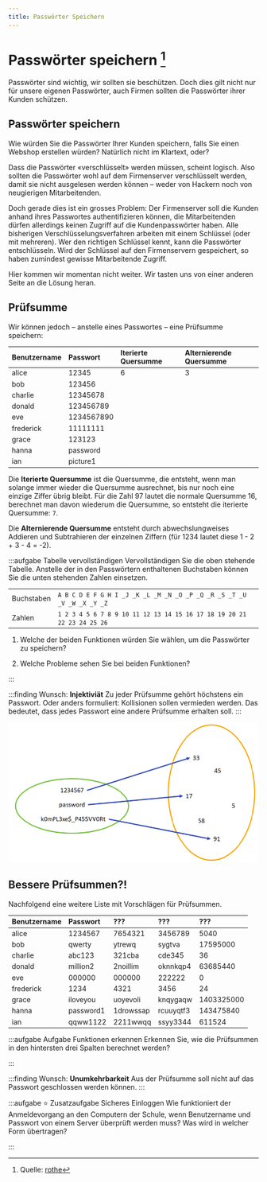 ```yaml
---
title: Passwörter Speichern
---
```



# Passwörter speichern [^1]
Passwörter sind wichtig, wir sollten sie beschützen. Doch dies gilt nicht nur für unsere eigenen Passwörter, auch Firmen sollten die Passwörter ihrer Kunden schützen.

## Passwörter speichern
Wie würden Sie die Passwörter Ihrer Kunden speichern, falls Sie einen Webshop erstellen würden? Natürlich nicht im Klartext, oder?

Dass die Passwörter «verschlüsselt» werden müssen, scheint logisch. Also sollten die Passwörter wohl auf dem Firmenserver verschlüsselt werden, damit sie nicht ausgelesen werden können – weder von Hackern noch von neugierigen Mitarbeitenden.

Doch gerade dies ist ein grosses Problem: Der Firmenserver soll die Kunden anhand ihres Passwortes authentifizieren können, die Mitarbeitenden dürfen allerdings keinen Zugriff auf die Kundenpasswörter haben. Alle bisherigen Verschlüsselungsverfahren arbeiten mit einem Schlüssel (oder mit mehreren). Wer den richtigen Schlüssel kennt, kann die Passwörter entschlüsseln. Wird der Schlüssel auf den Firmenservern gespeichert, so haben zumindest gewisse Mitarbeitende Zugriff.

Hier kommen wir momentan nicht weiter. Wir tasten uns von einer anderen Seite an die Lösung heran.

## Prüfsumme
Wir können jedoch – anstelle eines Passwortes – eine Prüfsumme speichern:

<div className="slim-table">

| Benutzername | Passwort   | Iterierte Quersumme                                                                 | Alternierende Quersumme                                                              |
| :----------- | :--------- | :---------------------------------------------------------------------------------- | :----------------------------------------------------------------------------------- |
| alice        | 12345      | 6                                                                                   | 3                                                                                    |
| bob          | 123456     | <Answer type="string" webKey="e4c0e4ee-b780-4b66-b3eb-fee7643ef81c" solution="3" /> | <Answer type="string" webKey="51536ba1-e597-4ad6-889e-da2f6b30e2bd" solution="-3" /> |
| charlie      | 12345678   | <Answer type="string" webKey="4f07fa06-d3ff-49db-82ce-cd8632c67d84" solution="9" /> | <Answer type="string" webKey="d2ebd64c-8b98-4663-9eae-3fcd0f8552e6" solution="-4" /> |
| donald       | 123456789  | <Answer type="string" webKey="f0c5928e-9a39-48c8-bcb7-1b2880ba175e" solution="9" /> | <Answer type="string" webKey="ab408c87-9091-48f6-9e62-d401dd528399" solution="5" />  |
| eve          | 1234567890 | <Answer type="string" webKey="521b7f5f-407b-4014-ada2-55d6376de9e1" solution="9" /> | <Answer type="string" webKey="0c9e1541-20ec-4ac0-b525-e5c1197c6700" solution="5" />  |
| frederick    | 11111111   | <Answer type="string" webKey="20936c4d-0147-4755-992a-6f6a217d7044" solution="8" /> | <Answer type="string" webKey="f62d0c99-c687-4122-a26e-4962c3ff70b3" solution="0" />  |
| grace        | 123123     | <Answer type="string" webKey="e662e73f-3299-474a-86ca-3dc3a415549d" solution="3" /> | <Answer type="string" webKey="ba26c8da-572c-4736-996c-597bd13e44c7" solution="0" />  |
| hanna        | password   | <Answer type="string" webKey="af45e7bc-1898-4790-a2e6-71bf311c2b95" solution="7" /> | <Answer type="string" webKey="6f718695-6297-49a6-9b38-f8bd5faae01c" solution="37" /> |
| ian          | picture1   | <Answer type="string" webKey="a61c5db0-31e2-4c16-86d7-b8b518497ac8" solution="3" /> | <Answer type="string" webKey="3d1d3b0b-e008-403a-b2b3-b344a1b6582f" solution="-3" /> |

</div>

Die **Iterierte Quersumme** ist die Quersumme, die entsteht, wenn man solange immer wieder die Quersumme ausrechnet, bis nur noch eine einzige Ziffer übrig bleibt. Für die Zahl 97 lautet die normale Quersumme 16, berechnet man davon wiederum die Quersumme, so entsteht die iterierte Quersumme: `7`.

Die **Alternierende Quersumme** entsteht durch abwechslungweises Addieren und Subtrahieren der einzelnen Ziffern (für 1234 lautet diese 1 - 2 + 3 - 4 = -2).

:::aufgabe Tabelle vervollständigen
Vervollständigen Sie die oben stehende Tabelle. Anstelle der in den Passwörtern enthaltenen Buchstaben können Sie die unten stehenden Zahlen einsetzen.

<div className="slim-table no-table-header">

|            |                                                                        |
| :--------- | :--------------------------------------------------------------------- |
| Buchstaben | `A B C D E F G H I _J _K _L _M _N _O _P _Q _R _S _T _U _V _W _X _Y _Z` |
| Zahlen     | `1 2 3 4 5 6 7 8 9 10 11 12 13 14 15 16 17 18 19 20 21 22 23 24 25 26` |

</div>

1. Welche der beiden Funktionen würden Sie wählen, um die Passwörter zu speichern?

<Answer type="text" webKey="7eb652cd-88a4-41d8-a426-4bd2d7dbcec4" />

2. Welche Probleme sehen Sie bei beiden Funktionen?

<Answer type="text" webKey="e1cecdb8-b606-409e-ae94-64827efe06cf" />
:::

:::finding Wunsch: **Injektiviät**
Zu jeder Prüfsumme gehört höchstens ein Passwort. Oder anders formuliert: Kollisionen sollen vermieden werden. Das bedeutet, dass jedes Passwort eine andere Prüfsumme erhalten soll.
:::

![Injektivität --width=500px](images/injective.png)

## Bessere Prüfsummen?!
Nachfolgend eine weitere Liste mit Vorschlägen für Prüfsummen.

<div className="slim-table">

| Benutzername | Passwort  | ???       | ???       | ???        |
| :----------- | :-------- | :-------- | :-------- | :--------- |
| alice        | 1234567   | 7654321   | 3456789   | 5040       |
| bob          | qwerty    | ytrewq    | sygtva    | 17595000   |
| charlie      | abc123    | 321cba    | cde345    | 36         |
| donald       | million2  | 2noillim  | oknnkqp4  | 63685440   |
| eve          | 000000    | 000000    | 222222    | 0          |
| frederick    | 1234      | 4321      | 3456      | 24         |
| grace        | iloveyou  | uoyevoli  | knqygaqw  | 1403325000 |
| hanna        | password1 | 1drowssap | rcuuyqtf3 | 143475840  |
| ian          | qqww1122  | 2211wwqq  | ssyy3344  | 611524     |

</div>

:::aufgabe Aufgabe Funktionen erkennen
Erkennen Sie, wie die Prüfsummen in den hintersten drei Spalten berechnet werden?

<Answer type="text" webKey="ead7f2f2-e792-48c8-a6cc-994757348e75" />
:::

:::finding Wunsch: **Unumkehrbarkeit**
Aus der Prüfsumme soll nicht auf das Passwort geschlossen werden können.
:::

:::aufgabe ⭐️ Zusatzaufgabe Sicheres Einloggen
Wie funktioniert der Anmeldevorgang an den Computern der Schule, wenn Benutzername und Passwort von einem Server überprüft werden muss? Was wird in welcher Form übertragen?

<Answer type="text" webKey="d2dcaf7f-9480-495f-9142-1f606e424069" />

:::

<Answer type="text" webKey="b146e1f3-ef8c-4ed7-ade2-428829f619fa" placeholder="Notizen..."/>

[^1]: Quelle: [rothe](https://rothe.io/?b=crypto&p=994723)
